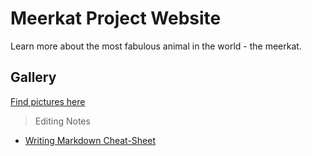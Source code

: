 ﻿# Meerkat Project Website

Learn more about the most fabulous animal in the world - the meerkat.

## Gallery

[Find pictures here](gallery.html)

> Editing Notes

+ [Writing Markdown Cheat-Sheet](md-tutorial.html)
